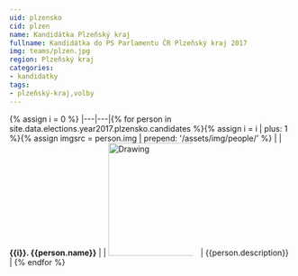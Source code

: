 ```yaml
---
uid: plzensko
cid: plzen
name: Kandidátka Plzeňský kraj
fullname: Kandidátka do PS Parlamentu ČR Plzeňský kraj 2017
img: teams/plzen.jpg
region: Plzeňský kraj
categories:
- kandidatky
tags:
- plzeňský-kraj,volby
---
```


{% assign i = 0 %}
|---|---|{% for person in site.data.elections.year2017.plzensko.candidates %}{% assign i = i | plus: 1 %}{% assign imgsrc = person.img | prepend: '/assets/img/people/' %}
|   | **{{i}}. {{person.name}}** |
| <img src="{{imgsrc}}" alt="Drawing" style="height: 200px; max-width: 150px; margin-right: 10px;"/> | {{person.description}} |
{% endfor %}
